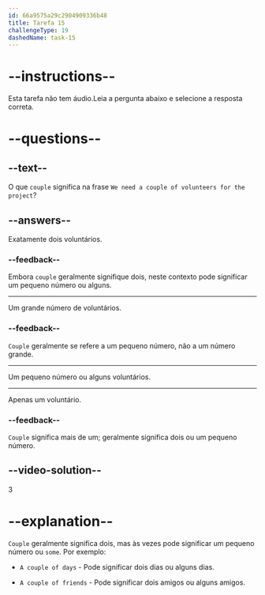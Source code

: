 ```yaml
---
id: 66a9575a29c2904909336b48
title: Tarefa 15
challengeType: 19
dashedName: task-15
---
```


# --instructions--

Esta tarefa não tem áudio.Leia a pergunta abaixo e selecione a resposta correta.

# --questions--

## --text--

O que `couple` significa na frase `We need a couple of volunteers for the project`?

## --answers--

Exatamente dois voluntários.

### --feedback--

Embora `couple` geralmente signifique dois, neste contexto pode significar um pequeno número ou alguns.

---

Um grande número de voluntários.

### --feedback--

`Couple` geralmente se refere a um pequeno número, não a um número grande.

---

Um pequeno número ou alguns voluntários.

---

Apenas um voluntário.

### --feedback--

`Couple` significa mais de um; geralmente significa dois ou um pequeno número.

## --video-solution--

3

# --explanation--

`Couple` geralmente significa dois, mas às vezes pode significar um pequeno número ou `some`. Por exemplo:

- `A couple of days` - Pode significar dois dias ou alguns dias.

- `A couple of friends` - Pode significar dois amigos ou alguns amigos.
